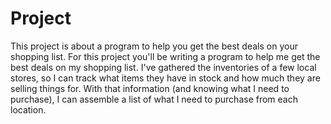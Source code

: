 # Project
This project is about a program to help you get the best deals on your shopping list. 
For this project you'll be writing a program to help me get the best deals on my shopping list. I've
gathered the inventories of a few local stores, so I can track what items they have in stock and how
much they are selling things for. With that information (and knowing what I need to purchase), I can
assemble a list of what I need to purchase from each location.

